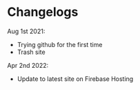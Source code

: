 # Changelogs

Aug 1st 2021:
- Trying github for the first time
- Trash site

Apr 2nd 2022:
- Update to latest site on Firebase Hosting

